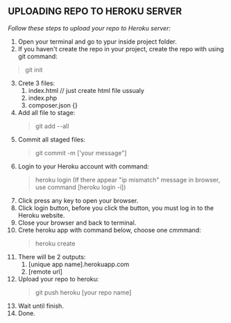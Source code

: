 ## **UPLOADING REPO TO HEROKU SERVER**
*Follow these steps to upload your repo to Heroku server:*
1. Open your terminal and go to ypur inside project folder.
2. If you haven't create the repo in your project, create the repo with using git command:
> git init
3. Crete 3 files:
	1. index.html
        // just create html file ussualy
	2. index.php
        <?php include_once('index.html'); ?>
	3. composer.json
        {}
4. Add all file to stage:
    > git add --all
5. Commit all staged files:
    > git commit -m ['your message"]
6. Login to your Heroku account with command:
    > heroku login
    (If there appear "ip mismatch" message in browser, use command [heroku login -i])
7. Click press any key to open your browser.
8. Click login button, before you click the button, you must log in to the Heroku website.
9. Close your browser and back to terminal.
10. Crete heroku app with command below, choose one cmmmand:
    > heroku create
11. There will be 2 outputs:
	1. [unique app name].herokuapp.com
	2. [remote url]
12. Upload your repo to heroku:
    > git push heroku [your repo name]
13. Wait until finish.
14. Done.
